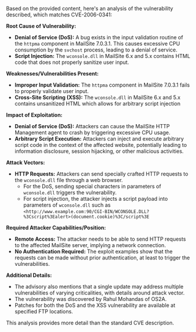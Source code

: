 Based on the provided content, here's an analysis of the vulnerability described, which matches CVE-2006-0341:

**Root Cause of Vulnerability:**

*   **Denial of Service (DoS):** A bug exists in the input validation routine of the `httpma` component in MailSite 7.0.3.1. This causes excessive CPU consumption by the `svchost` process, leading to a denial of service.
*   **Script Injection:** The `wconsole.dll` in MailSite 6.x and 5.x contains HTML code that does not properly sanitize user input.

**Weaknesses/Vulnerabilities Present:**

*   **Improper Input Validation:** The `httpma` component in MailSite 7.0.3.1 fails to properly validate user input.
*   **Cross-Site Scripting (XSS):** The `wconsole.dll` in MailSite 6.x and 5.x contains unsanitized HTML which allows for arbitrary script injection

**Impact of Exploitation:**

*   **Denial of Service (DoS):** Attackers can cause the MailSite HTTP Management agent to crash by triggering excessive CPU usage.
*   **Arbitrary Script Execution:** Attackers can inject and execute arbitrary script code in the context of the affected website, potentially leading to information disclosure, session hijacking, or other malicious activities.

**Attack Vectors:**

*   **HTTP Requests:** Attackers can send specially crafted HTTP requests to the `wconsole.dll` file through a web browser.
    *   For the DoS, sending special characters in parameters of `wconsole.dll` triggers the vulnerability.
    *   For script injection, the attacker injects a script payload into parameters of `wconsole.dll` such as `<http://www.example.com:90/CGI-BIN/WCONSOLE.DLL?%3Cscript%3Ealert>(document.cookie)%3C/script%3E`

**Required Attacker Capabilities/Position:**

*   **Remote Access:** The attacker needs to be able to send HTTP requests to the affected MailSite server, implying a network connection.
*   **No Authentication Required:** The exploit examples show that the requests can be made without prior authentication, at least to trigger the vulnerabilities.

**Additional Details:**

*   The advisory also mentions that a single update may address multiple vulnerabilities of varying criticalities, with details around attack vector.
*   The vulnerability was discovered by Rahul Mohandas of OS2A.
*   Patches for both the DoS and the XSS vulnerability are available at specified FTP locations.

This analysis provides more detail than the standard CVE description.